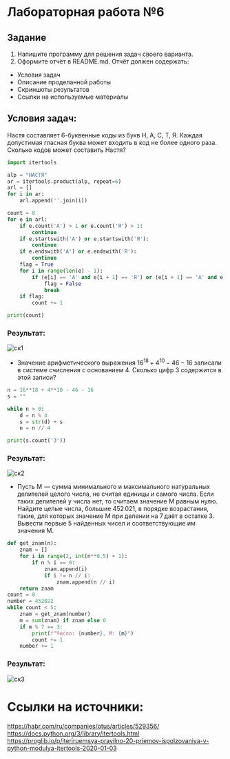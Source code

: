 # Лабораторная работа №6

## Задание 

1. Напишите программу для решения задач своего варианта.
2. Оформите отчёт в README.md. Отчёт должен содержать:
- Условия задач
- Описание проделанной работы
- Скриншоты результатов
- Ссылки на используемые материалы

## Условия задач:

Настя составляет 6-буквенные коды из букв Н, А, С, Т, Я. Каждая допустимая гласная буква может входить в код не более одного раза. Сколько кодов может составить Настя?
```py
import itertools

alp = "НАСТЯ"
ar = itertools.product(alp, repeat=6)
arl = []
for i in ar:
    arl.append(''.join(i))

count = 0
for e in arl:
    if e.count('А') > 1 or e.count('Я') > 1:
        continue
    if e.startswith('А') or e.startswith('Я'):
        continue
    if e.endswith('А') or e.endswith('Я'):
        continue
    flag = True
    for i in range(len(e) - 1):
        if (e[i] == 'А' and e[i + 1] == 'Я') or (e[i + 1] == 'А' and e[i] == 'Я'):
            flag = False
            break
    if flag:
        count += 1

print(count)
```
### Результат:
![ск1](https://github.com/user-attachments/assets/0dee9c0f-0952-4995-a694-87babb43d4b1)


- Значение арифметического выражения $16^{18}+4^{10}-46−16$ записали в системе счисления с основанием 4. Сколько цифр 3 содержится в этой записи?

```py
n = 16**18 + 4**10 - 46 - 16
s = ""  

while n > 0:
    d = n % 4
    s = str(d) + s
    n = n // 4

print(s.count('3'))
```
### Результат:
![ск2](https://github.com/user-attachments/assets/dd223291-7e17-4f45-9c05-14e7fb7aca8e)


- Пусть M  — сумма минимального и максимального натуральных делителей целого числа, не считая единицы и самого числа. Если таких делителей у числа нет, то считаем значение M равным нулю. Найдите целые числа, большие 452 021, в порядке возрастания, такие, для которых значение M при делении на 7 даёт в остатке 3. Вывести первые 5 найденных чисел и соответствующие им значения M.

```py
def get_znam(n):
    znam = []
    for i in range(2, int(n**0.5) + 1):
        if n % i == 0:
            znam.append(i)
            if i != n // i: 
                znam.append(n // i)
    return znam
count = 0
number = 452022
while count < 5:
    znam = get_znam(number)
    m = sum(znam) if znam else 0
    if m % 7 == 3:
        print(f"Число: {number}, M: {m}")
        count += 1
    number += 1   
```
### Результат:
![ск3](https://github.com/user-attachments/assets/6a3be1ac-eab7-44e6-aa9e-3725d5b6740e)

# Ссылки на источники: 

https://habr.com/ru/companies/otus/articles/529356/
https://docs.python.org/3/library/itertools.html
https://proglib.io/p/iteriruemsya-pravilno-20-priemov-ispolzovaniya-v-python-modulya-itertools-2020-01-03
